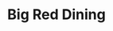 ---
layout: page
title: Big Red Dining
languages: Swift
description: Cornell Dining for the macOS menu bar
redirect: https://github.com/cameron-goddard/Big-Red-Dining
importance: 1
category: Personal
display: true
---